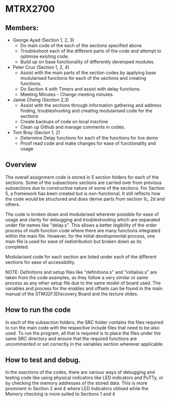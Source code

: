 # MTRX2700

## Members:

- George Ayad (Section 1, 2, 3)
    - Do main code of the each of the sections specified above
    - Troubleshoot each of the different parts of the code and attempt to optimise existing code.
    - Build up on base functionality of differently developed modules.  
- Peter Cruz (Section 1, 2, 4)
    - Assist with the main parts of the section codes by applying base modularised functions for each of the sections and creating functions.
    - Do Section 4 with Timers and assist with delay functions.
    - Meeting Minutes - Change meeting minutes.
- Jamie Cheng (Section 2,3)
    - Assist with the sections through information gathering and address finding, troubleshooting and creating modularised code for the sections
    - Create backups of code on local machine
    - Clean up Github and manage comments in codes. 
- Tom Bray (Secion 1, 2)
    - Determine Delay functions for each of the functions for live demo
    - Proof read code and make changes for ease of functionality and usage

## Overview

The overall assignment code is stored in 5 section folders for each of the sections. Some of the subsections sections are carried over from previous subsections due to constructive nature of some of the sections. For Section 5, a framework has been created but is non-functional. It still reflects how the code would be structured and does derive parts from section 1c, 2d and others. 

The code is broken down and modularised wherever possible for ease of usage and clarity for debugging and troubleshooting which are separated under file names like "delay.s". This allows a better legibility of the order process of multi function code where there are many functions integrated within the main file. However, for the initial developmental process, one main file is used for ease of redistribution but broken down as its completed. 

Modularised code for each section are listed under each of the different sections for ease of accessibility. 

NOTE: Definitions and setup files like "definitions.s" and "initialise.s" are taken from the code examples, as they follow a very similar or same process as any other setup file due to the same model of board used. The variables and process for the enables and offsets can be found in the main manual of the STM32F3Discovery Board and the lecture slides. 

## How to run the code

In each of the subsection folders, the SRC folder contains the files required to run the main code with the respective include files that need to be also used. To run the program, all that is required is to place the files under the same SRC directory and ensure that the required functions are uncommented or set correctly in the variables section wherever applicable. 

## How to test and debug.

In the ssections of the codes, there are various ways of debugging and testing code like using physical indicators like LED indicators and PuTTy, or by checking the memory addresses of the stored data. This is more prominent in Section 2 and 4 where LED indicators utilised while the Memory checking is more suited to Sections 1 and 4
